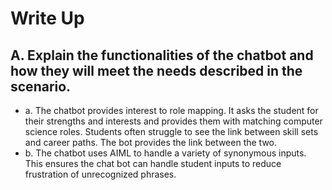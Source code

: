 # Write Up  
## A.	Explain the functionalities of the chatbot and how they will meet the needs described in the scenario.  
- a.	The chatbot provides interest to role mapping. It asks the student for their strengths and interests and provides them with matching computer science roles. Students often struggle to see the link between skill sets and career paths. The bot provides the link between the two.
- b.	The chatbot uses AIML <pattern> to handle a variety of synonymous inputs. This ensures the chat bot can handle student inputs to reduce frustration of unrecognized phrases.
  
